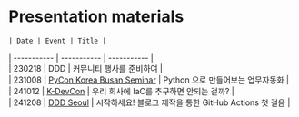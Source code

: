 # Presentation materials

	| Date | Event | Title |
| ----------- | ----------- | ----------- |  
| 230218 | DDD | 커뮤니티 행사를 준비하여 |  
| 231008 | [PyCon Korea Busan Seminar](https://event-us.kr/pyconkr/event/71494) | Python 으로 만들어보는 업무자동화 |  
| 241012 | [K-DevCon](https://k-devcon.com/entry/DEVCON-2024-%EB%B0%9C%ED%91%9C-%EC%9E%90%EB%A3%8C-%EA%B3%B5%EC%9C%A0) | 우리 회사에 IaC를 추구하면 안되는 걸까? |  
| 241208 | [DDD Seoul](https://dddseoul.kr/) | 시작하세요! 블로그 제작을 통한 GitHub Actions 첫 걸음 |  
